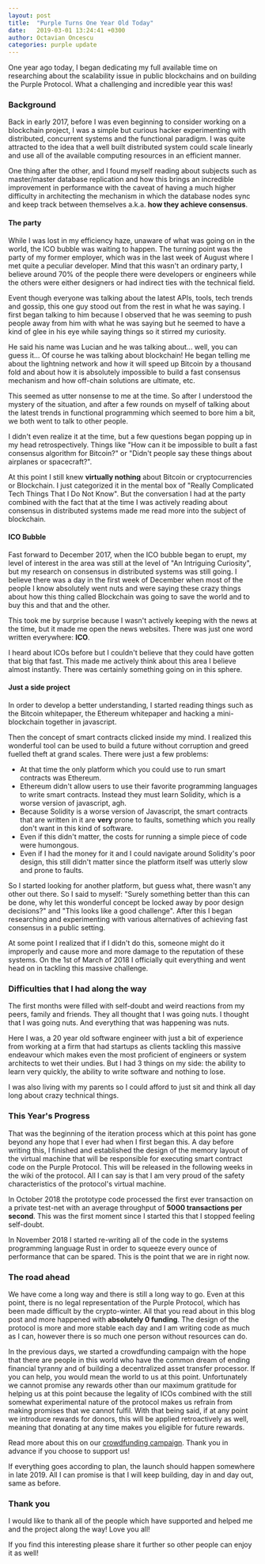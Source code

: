 ```yaml
---
layout: post
title:  "Purple Turns One Year Old Today"
date:   2019-03-01 13:24:41 +0300
author: Octavian Oncescu
categories: purple update
---
```


One year ago today, I began dedicating my full available time on researching about the scalability issue in public blockchains and on building the Purple Protocol. What a challenging and incredible year this was!

###  Background
Back in early 2017, before I was even beginning to consider working on a blockchain project, I was a simple but curious hacker experimenting with distributed, concurrent systems and the functional paradigm. I was quite attracted to the idea that a well built distributed system could scale linearly and use all of the available computing resources in an efficient manner. 

One thing after the other, and I found myself reading about subjects such as master/master database replication and how this brings an incredible improvement in performance with the caveat of having a much higher difficulty in architecting the mechanism in which the database nodes sync and keep track between themselves a.k.a. **how they achieve consensus**. 

#### The party

While I was lost in my efficiency haze, unaware of what was going on in the world, the ICO bubble was waiting to happen. The turning point was the party of my former employer, which was in the last week of August where I met quite a peculiar developer. Mind that this wasn't an ordinary party, I believe around 70% of the people there were developers or engineers while the others were either designers or had indirect ties with the technical field.

Event though everyone was talking about the latest APIs, tools, tech trends and gossip, this one guy stood out from the rest in what he was saying. I first began talking to him because I observed that he was seeming to push people away from him with what he was saying but he seemed to have a kind of glee in his eye while saying things so it stirred my curiosity.

He said his name was Lucian and he was talking about... well, you can guess it... Of course he was talking about blockchain! He began telling me about the lightning network and how it will speed up Bitcoin by a thousand fold and about how it is absolutely impossible to build a fast consensus mechanism and how off-chain solutions are ultimate, etc.

This seemed as utter nonsense to me at the time. So after I understood the mystery of the situation, and after a few rounds on myself of talking about the latest trends in functional programming which seemed to bore him a bit, we both went to talk to other people.

I didn't even realize it at the time, but a few questions began popping up in my head retrospectively. Things like "How can it be impossible to built a fast consensus algorithm for Bitcoin?" or "Didn't people say these things about airplanes or spacecraft?". 

At this point I still knew **virtually nothing** about Bitcoin or cryptocurrencies or Blockchain. I just categorized it in the mental box of "Really Complicated Tech Things That I Do Not Know". But the conversation I had at the party combined with the fact that at the time I was actively reading about consensus in distributed systems made me read more into the subject of blockchain. 

#### ICO Bubble
Fast forward to December 2017, when the ICO bubble began to erupt, my level of interest in the area was still at the level of "An Intriguing Curiosity", but my research on consensus in distributed systems was still going. I believe there was a day in the first week of December when most of the people I know absolutely went nuts and were saying these crazy things about how this thing called Blockchain was going to save the world and to buy this and that and the other.

This took me by surprise because I wasn't actively keeping with the news at the time, but it made me open the news websites. There was just one word written everywhere: **ICO**.

I heard about ICOs before but I couldn't believe that they could have gotten that big that fast. This made me actively think about this area I believe almost instantly. There was certainly something going on in this sphere.

#### Just a side project
In order to develop a better understanding, I started reading things such as the Bitcoin whitepaper, the Ethereum whitepaper and hacking a mini-blockchain together in javascript.

Then the concept of smart contracts clicked inside my mind. I realized this wonderful tool can be used to build a future without corruption and greed fuelled theft at grand scales. There were just a few problems:

* At that time the only platform which you could use to run smart contracts was Ethereum.
* Ethereum didn't allow users to use their favorite programming languages to write smart contracts. Instead they must learn Solidity, which is a worse version of javascript, agh.
* Because Solidity is a worse version of Javascript, the smart contracts that are written in it are **very** prone to faults, something which you really don't want in this kind of software.
* Even if this didn't matter,  the costs for running a simple piece of code were humongous. 
* Even if I had the money for it and I could navigate around Solidity's poor design, this still didn't matter since the platform itself was utterly slow and prone to faults.

So I started looking for another platform, but guess what, there wasn't any other out there. So I said to myself: "Surely something better than this can be done, why let this wonderful concept be locked away by poor design decisions?" and "This looks like a good challenge". After this I began researching and experimenting with various alternatives of achieving fast consensus in a public setting.

At some point I realized that if I didn't do this, someone might do it improperly and cause more and more damage to the reputation of these systems. On the 1st of March of 2018 I officially quit everything and went head on in tackling this massive challenge.

### Difficulties that  I had along the way
The first months were filled with self-doubt and weird reactions from my peers, family and friends. They all thought that I was going nuts. I thought that I was going nuts. And everything that was happening was nuts.

Here I was, a 20 year old software engineer with just a bit of experience from working at a firm that had startups as clients tackling this massive endeavour which makes even the most proficient of engineers or system architects to wet their undies. But I had 3 things on my side: the ability to learn very quickly, the ability to write software and nothing to lose.

I was also living with my parents so I could afford to just sit and think all day long about crazy technical things.

### This Year's Progress
That was the beginning of the iteration process which at this point has gone beyond any hope that I ever had when I first began this. A day before writing this, I finished and established the design of the memory layout of the virtual machine that will be responsible for executing smart contract code on the Purple Protocol. This will be released in the following weeks in the wiki of the protocol. All I can say is that I am very proud of the safety characteristics of the protocol's virtual machine.

In October 2018 the prototype code processed the first ever transaction on a private test-net with an average throughput of **5000 transactions per second**. This was the first moment since I started this that I stopped feeling self-doubt.

In November 2018 I started re-writing all of the code in the systems programming language Rust in order to squeeze every ounce of performance that can be spared. This is the point that we are in right now.

### The road ahead
We have come a long way and there is still a long way to go. Even at this point, there is no legal representation of the Purple Protocol, which has been made difficult by the crypto-winter. All that you read about in this blog post and more happened with **absolutely 0 funding**. The design of the protocol is more and more stable each day and I am writing code as much as I can, however there is so much one person without resources can do. 

In the previous days, we started a crowdfunding campaign with the hope that there are people in this world who have the common dream of ending financial tyranny and of building a decentralized asset transfer processor. If you can help, you would mean the world to us at this point. Unfortunately we cannot promise any rewards other than our maximum gratitude for helping us at this point because the legality of ICOs combined with the still somewhat experimental nature of the protocol makes us refrain from making promises that we cannot fulfil. With that being said, if at any point we introduce rewards for donors, this will be applied retroactively as well, meaning that donating at any time makes you eligible for future rewards.

Read more about this on our [crowdfunding campaign](/blog/participate-in-purple-crowdfunding-campaign). Thank you in advance if you choose to support us!

If everything goes according to plan, the launch should happen somewhere in late 2019. All I can promise is that I will keep building, day in and day out, same as before.

### Thank you
I would like to thank all of the people which have supported and helped me and the project along the way! Love you all!

If you find this interesting please share it further so other people can enjoy it as well!